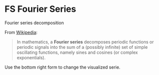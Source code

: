 # FS Fourier Series
Fourier series decomposition

From [Wikipedia](http://en.wikipedia.org/wiki/Fourier_series):

> In mathematics, a **Fourier series** decomposes periodic functions or
> periodic signals into the sum of a (possibly infinite) set of simple
> oscillating functions, namely sines and cosines (or complex exponentials).

Use the bottom right form to change the visualized serie. 
